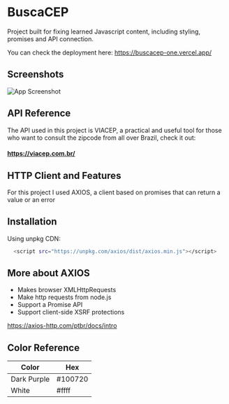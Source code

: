
# BuscaCEP

Project built for fixing learned Javascript content, including styling, promises and API connection.

You can check the deployment here: 
  https://buscacep-one.vercel.app/
  
## Screenshots

![App Screenshot](https://lh3.googleusercontent.com/BZe5txAaJB3oOQMYe1UM_ouM1WfF5anJZhdLipuRjS9XvL4zwq6TJIafiIGYIVclot18uOxnBXQWlU2br7rs4n7W3As4NjRqFGAH8reZnV_jb2J8jartw-2cU5aSGLoaHE477nZ0WXZq2Cac3nUm26CigR5GglMPyboai6eOCNc5vNmEfM5ElBCASE3f9ZFd-svSjJlQ3xHfUVRFVFMmFbpqd2XH3wmy44E69-oiFFq3W_WLIXNXl0W3h7AjZLsX2eDj8HNGsQAF7f4XwXvcLli_yP5AYYDIJZB37ZNGzlTSOjcBhZuclUt4gsTVsaYOSx3tyP5Ibf3DPslvGuW09g9gzuwg5js3fu3of6d0J3ruPHvsvFLlT_Bu4KF6wfur0op_ZSKAgZmT0HSE-MMJOb22a_AYU3KyWMdHTsl-vN38rzW0KH3BEdoI-Tu3uI7ZR42gFvl_PoFf85AWp3CXQfCJ3QJNkku-JqTDQo8Gns4UP3G-FBHS8wZYNReMzDBGWj-n7ck0Ru5vfMCHVAynixt9_MQehpe-J-ahGhT5-C1Z5-So5gZN4CAjvWeWTpc_HZBzsCjrOAaniG9Tr1xMAbkHNkRSsqHNBiWAiZoK1SEtcoWNIFjvbJcpIGvmyx6IG44NBxidAgF2vgFCpLo0bQQqzdA8JI-Y7OhOVoL8klsjl_Q2h44kup6mYCz93sVMgyVhZI_Nnv6ESYUqqLdthhbdDXJ4zdnTBePslLEFvwS_QAQNE96JF_MdnpcSDtLZeSVn3XATgrsJiobx38P_uivBXOOoK6JR8CcHEqbhINaWsuN9Y6lrSxldeNjIiLrn19NH5Qbh_MJbyYaVLYouXZiq5ptj8cbu6VsVpYvvLreaVuHIJWmFuBYMQdFyuyifApGu0huLkh0PRYiLdBR5RDJpsCGgkP6mhy4=w1297-h613-no?authuser=0)

## API Reference


The API used in this project is VIACEP, a practical and useful tool for those who want to consult the zipcode from all over Brazil, check it out:

#### https://viacep.com.br/


## HTTP Client and Features

For this project I used AXIOS, a client based on promises that can return a value or an error

## Installation

Using unpkg CDN:

```bash
  <script src="https://unpkg.com/axios/dist/axios.min.js"></script>
```
## More about AXIOS

- Makes browser XMLHttpRequests
- Make http requests from node.js
- Support a Promise API
- Support client-side XSRF protections

https://axios-http.com/ptbr/docs/intro

## Color Reference

| Color             | Hex                                                                |
| ----------------- | ------------------------------------------------------------------ |
| Dark Purple | #100720 |
| White | #ffff |
